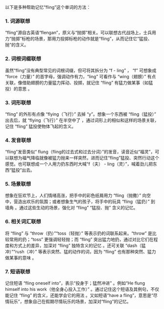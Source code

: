 以下是多种帮助记忆“fling”这个单词的方法：
### 1. 词源联想
“fling”源自古英语“flengan”，原义与“抛掷”相关。可以联想古代战场上，士兵用力“抛掷”标枪的场景，那用力投掷标枪的动作就是“fling”，从而记住它“猛投、抛”的含义。

### 2. 词根词缀联想
虽然“fling”没有典型常见的词根词缀，但可将其拆分为 “f - ling” ， “f” 可想象成 “force（力量）” 的首字母，强调动作有力，“ling” 可看作与 “wing（翅膀）” 有点关联，像借助翅膀的力量猛力挥动、投掷，就记住 “fling” 有猛力做某事（如猛投）的意思 。

### 3. 词形联想
“fling” 的外形有点像 “flying（飞行）” 去掉 “y”。想象一个东西被 “fling（猛投）” 出去后，就 “flying（飞行）” 在半空中了 ，通过词形上的相似和这样的场景关联，记住 “fling” 猛投使物体飞起的含义。

### 4. 发音联想
“fling”发音类似“ flung（fling的过去式和过去分词）”的发音，读音近似“福灵”，可以联想为福气降临就像被猛力抛来一样突然，进而记住“fling”猛投、突然行动这个感觉。也可联想成一个人用力扔东西时大喊“f（夫） - ling（灵）”，喊着劲儿把东西“猛投”出去。

### 5. 场景联想
想象在狂欢节上，人们情绪高涨，把手中的彩色纸屑用力 “fling（抛撒）” 向空中，营造出欢乐的氛围；或者想象生气的孩子，将手中的玩具 “fling（猛扔）” 到墙角 。通过这些生动的场景，强化对 “fling” “猛投、抛” 含义的记忆。

### 6. 相关词汇联想
将 “fling” 与 “throw（扔）”“toss（轻抛）” 等表示扔的词联系起来。“throw” 是比较常用的扔；“toss” 更强调轻轻抛；而 “fling” 突出猛力地扔，通过对比它们在程度和方式上的差异，加深对 “fling” 独特含义的记忆 。还可关联 “dash（猛冲）”“rush（冲）” 等表示突然、猛的动作的词，因为 “fling” 也有那种突然、猛力做某事的意味 。

### 7. 短语联想
记住短语 “fling oneself into”，表示“投身于；猛然冲进” 。例如“He flung himself into his work（他全身心投入工作）” 。通过记住这个短语及其例句，不仅能记住 “fling” 的含义，还能学会它的用法 。又如短语“have a fling”，意思是“尽情玩乐”，想象自己在假期尽情玩乐的场景，加深对“fling”的记忆。 